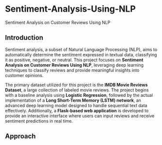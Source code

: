 # Sentiment-Analysis-Using-NLP
Sentiment Analysis on Customer Reviews Using NLP

## Introduction
  Sentiment analysis, a subset of Natural Language Processing (NLP), aims to automatically determine the sentiment expressed in textual data, classifying it as positive, negative, or neutral. This project focuses    on **Sentiment Analysis on Customer Reviews Using NLP**, leveraging deep learning techniques to classify reviews and provide meaningful insights into customer opinions.

  The primary dataset utilized for this project is the **IMDB Movie Reviews Dataset**, a large collection of labeled movie reviews. The project begins with a baseline analysis using **Logistic Regression**,          followed by the actual implementation of a **Long Short-Term Memory (LSTM) network**, an advanced deep learning model designed to handle sequential text data effectively. Additionally, a **Flask-based web          application** is developed to provide an interactive interface where users can input reviews and receive sentiment predictions in real time.

## Approach
  
